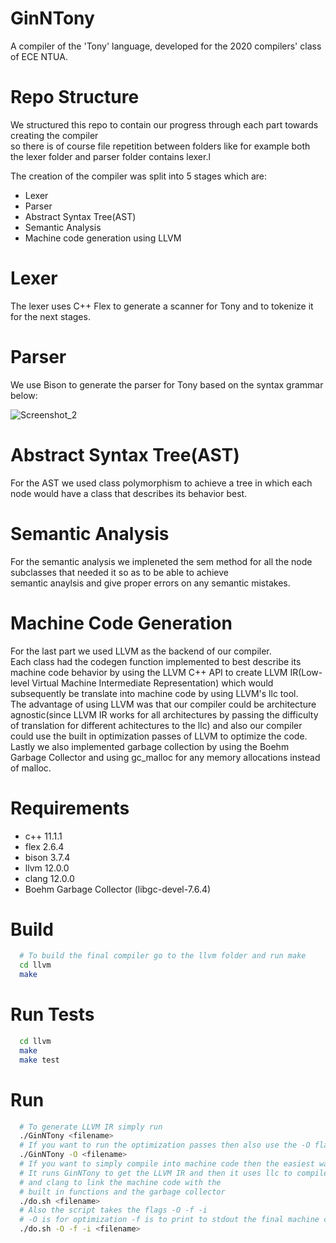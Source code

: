 # GinNTony
A compiler of the 'Tony' language, developed for the 2020 compilers' class of ECE NTUA.  

# Repo Structure
We structured this repo to contain our progress through each part towards creating the compiler  
so there is of course file repetition between folders like for example both the lexer folder and parser folder contains lexer.l

The creation of the compiler was split into 5 stages which are:
- Lexer
- Parser
- Abstract Syntax Tree(AST)
- Semantic Analysis
- Machine code generation using LLVM

# Lexer
The lexer uses C++ Flex to generate a scanner for Tony and to tokenize it for the next stages.

# Parser
We use Bison to generate the parser for Tony based on the syntax grammar below:

![Screenshot_2](https://user-images.githubusercontent.com/16371483/126863011-46ed0536-3b3b-4f73-830f-ea6a01de76f2.png)

# Abstract Syntax Tree(AST)
For the AST we used class polymorphism to achieve a tree in which each node would have a class that describes its behavior best.

# Semantic Analysis
For the semantic analysis we impleneted the sem method for all the node subclasses that needed it so as to be able to achieve  
semantic anaylsis and give proper errors on any semantic mistakes.

# Machine Code Generation
For the last part we used LLVM as the backend of our compiler.  
Each class had the codegen function implemented to best describe its machine code behavior by using the LLVM C++ API to create
LLVM IR(Low-level Virtual Machine Intermediate Representation) which would subsequently be translate into machine code by using LLVM's llc tool.  
The advantage of using LLVM was that our compiler could be architecture agnostic(since LLVM IR works for all architectures by passing the difficulty of translation for different achitectures to the llc) and also our compiler could use the built in optimization passes of LLVM to optimize the code.  
Lastly we also implemented garbage collection by using the Boehm Garbage Collector and using gc_malloc for any memory allocations instead of malloc.  

# Requirements
- c++ 11.1.1
- flex 2.6.4
- bison 3.7.4
- llvm 12.0.0
- clang 12.0.0
- Boehm Garbage Collector (libgc-devel-7.6.4)

# Build
```bash
  # To build the final compiler go to the llvm folder and run make
  cd llvm
  make
```
# Run Tests
```bash
  cd llvm
  make
  make test
```
# Run
```bash
  # To generate LLVM IR simply run 
  ./GinNTony <filename> 
  # If you want to run the optimization passes then also use the -O flag
  ./GinNTony -O <filename>
  # If you want to simply compile into machine code then the easiest way is to use do.sh
  # It runs GinNTony to get the LLVM IR and then it uses llc to compile into machine code 
  # and clang to link the machine code with the 
  # built in functions and the garbage collector
  ./do.sh <filename>
  # Also the script takes the flags -O -f -i
  # -O is for optimization -f is to print to stdout the final machine code and -i is to print LLVM IR to stdout
  ./do.sh -O -f -i <filename>
```



